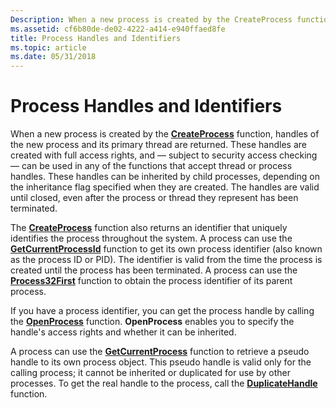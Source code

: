```yaml
---
Description: When a new process is created by the CreateProcess function, handles of the new process and its primary thread are returned.
ms.assetid: cf6b80de-de02-4222-a414-e940ffaed8fe
title: Process Handles and Identifiers
ms.topic: article
ms.date: 05/31/2018
---
```


# Process Handles and Identifiers

When a new process is created by the [**CreateProcess**](https://msdn.microsoft.com/library/ms682425(v=VS.85).aspx) function, handles of the new process and its primary thread are returned. These handles are created with full access rights, and — subject to security access checking — can be used in any of the functions that accept thread or process handles. These handles can be inherited by child processes, depending on the inheritance flag specified when they are created. The handles are valid until closed, even after the process or thread they represent has been terminated.

The [**CreateProcess**](https://msdn.microsoft.com/library/ms682425(v=VS.85).aspx) function also returns an identifier that uniquely identifies the process throughout the system. A process can use the [**GetCurrentProcessId**](https://msdn.microsoft.com/library/ms683180(v=VS.85).aspx) function to get its own process identifier (also known as the process ID or PID). The identifier is valid from the time the process is created until the process has been terminated. A process can use the [**Process32First**](https://msdn.microsoft.com/library/ms684834(v=VS.85).aspx) function to obtain the process identifier of its parent process.

If you have a process identifier, you can get the process handle by calling the [**OpenProcess**](https://msdn.microsoft.com/library/ms684320(v=VS.85).aspx) function. **OpenProcess** enables you to specify the handle's access rights and whether it can be inherited.

A process can use the [**GetCurrentProcess**](https://msdn.microsoft.com/library/ms683179(v=VS.85).aspx) function to retrieve a pseudo handle to its own process object. This pseudo handle is valid only for the calling process; it cannot be inherited or duplicated for use by other processes. To get the real handle to the process, call the [**DuplicateHandle**](https://msdn.microsoft.com/library/ms724251(v=VS.85).aspx) function.

 

 




